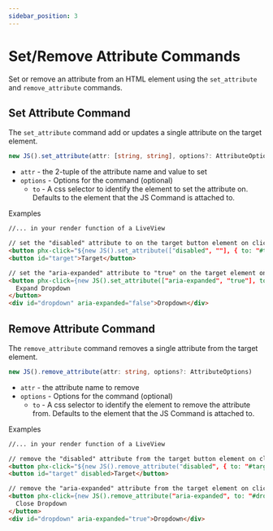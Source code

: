 ```yaml
---
sidebar_position: 3
---
```


# Set/Remove Attribute Commands

Set or remove an attribute from an HTML element using the `set_attribute` and `remove_attribute` commands.

## Set Attribute Command
The `set_attribute` command add or updates a single attribute on the target element.  
```typescript
new JS().set_attribute(attr: [string, string], options?: AttributeOptions)
``` 
* `attr` - the 2-tuple of the attribute name and value to set
* `options` - Options for the command (optional)
  * `to` - A css selector to identify the element to set the attribute on.  Defaults to the element that the JS Command is attached to.  

Examples
```html
//... in your render function of a LiveView

// set the "disabled" attribute to on the target button element on click
<button phx-click="${new JS().set_attribute(["disabled", ""], { to: "#target" })}">Set Disabled</button>
<button id="target">Target</button>

// set the "aria-expanded" attribute to "true" on the target element on click
<button phx-click={new JS().set_attribute(["aria-expanded", "true"], to: "#dropdown")}>
  Expand Dropdown
</button>
<div id="dropdown" aria-expanded="false">Dropdown</div>
```

## Remove Attribute Command
The `remove_attribute` command removes a single attribute from the target element.  
```typescript
new JS().remove_attribute(attr: string, options?: AttributeOptions)
``` 
* `attr` - the attribute name to remove
* `options` - Options for the command (optional)
  * `to` - A css selector to identify the element to remove the attribute from.  Defaults to the element that the JS Command is attached to.  

Examples
```html
//... in your render function of a LiveView

// remove the "disabled" attribute from the target button element on click
<button phx-click="${new JS().remove_attribute("disabled", { to: "#target" })}">Remove Disabled</button>
<button id="target" disabled>Target</button>

// remove the "aria-expanded" attribute from the target element on click
<button phx-click={new JS().remove_attribute("aria-expanded", to: "#dropdown")}>
  Close Dropdown
</button>
<div id="dropdown" aria-expanded="true">Dropdown</div>
```

